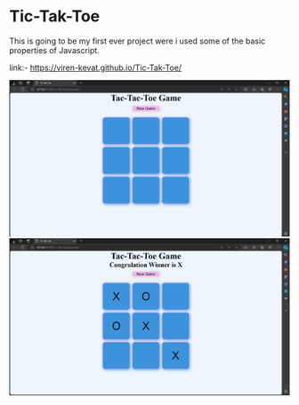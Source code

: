 # Tic-Tak-Toe

This is going to be my first ever project were i used some of the basic properties of Javascript.

link:- https://viren-kevat.github.io/Tic-Tak-Toe/

![Image](images/First.png)
![Image](images/Second.png)
